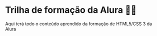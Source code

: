 # Trilha de formação da Alura 🧑‍🎓
Aqui terá todo o conteúdo aprendido da formação de HTML5/CSS 3 da Alura
